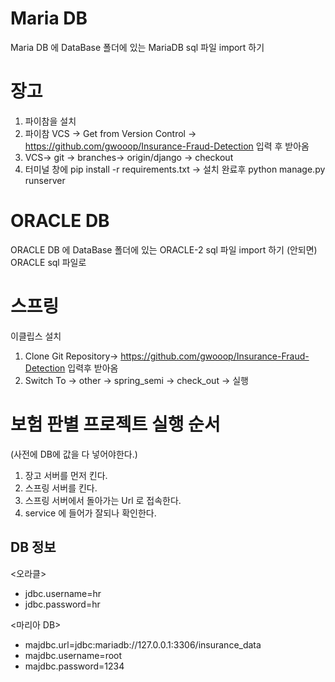 # Maria DB
Maria DB 에  DataBase 폴더에 있는 MariaDB 
sql 파일 import 하기
# 장고
1. 파이참을 설치
2. 파이참 VCS -> Get from Version Control -> https://github.com/gwooop/Insurance-Fraud-Detection 입력 후 받아옴 
3. VCS-> git -> branches-> origin/django -> checkout
4. 터미널 창에 pip install -r requirements.txt  -> 설치 완료후 python manage.py runserver 
 

# ORACLE DB
ORACLE DB 에 DataBase 폴더에 있는 ORACLE-2 sql 파일 import 하기
(안되면) ORACLE sql 파일로

# 스프링
이클립스 설치 
1. Clone Git Repository-> https://github.com/gwooop/Insurance-Fraud-Detection  입력후 받아옴
2. Switch To ->  other -> spring_semi -> check_out -> 실행


# 보험 판별 프로젝트 실행 순서
(사전에 DB에 값을 다 넣어야한다.)
1. 장고 서버를 먼저 킨다.
2. 스프링 서버를 킨다.
3. 스프링 서버에서 돌아가는 Url 로 접속한다.
4. service 에 들어가 잘되나 확인한다.


## DB 정보
<오라클>
- jdbc.username=hr
- jdbc.password=hr

<마리아 DB>
- majdbc.url=jdbc:mariadb://127.0.0.1:3306/insurance_data
- majdbc.username=root
- majdbc.password=1234

